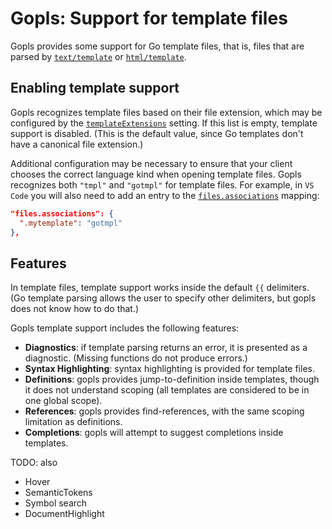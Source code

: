 # Gopls: Support for template files

Gopls provides some support for Go template files, that is, files that
are parsed by [`text/template`](https://pkg.go.dev/text/template) or
[`html/template`](https://pkg.go.dev/html/template).

## Enabling template support

Gopls recognizes template files based on their file extension, which
may be configured by the
[`templateExtensions`](../settings.md#templateExtensions) setting. If
this list is empty, template support is disabled. (This is the default
value, since Go templates don't have a canonical file extension.)

Additional configuration may be necessary to ensure that your client
chooses the correct language kind when opening template files.
Gopls recognizes both `"tmpl"` and `"gotmpl"` for template files.
For example, in `VS Code` you will also need to add an
entry to the
[`files.associations`](https://code.visualstudio.com/docs/languages/identifiers)
mapping:
```json
"files.associations": {
  ".mytemplate": "gotmpl"
},
```


## Features
In template files, template support works inside
the default `{{` delimiters. (Go template parsing
allows the user to specify other delimiters, but
gopls does not know how to do that.)

Gopls template support includes the following features:
+ **Diagnostics**: if template parsing returns an error,
it is presented as a diagnostic. (Missing functions do not produce errors.)
+ **Syntax Highlighting**: syntax highlighting is provided for template files.
+ **Definitions**: gopls provides jump-to-definition inside templates, though it does not understand scoping (all templates are considered to be in one global scope).
+ **References**: gopls provides find-references, with the same scoping limitation as definitions.
+ **Completions**: gopls will attempt to suggest completions inside templates.

TODO: also
+ Hover
+ SemanticTokens
+ Symbol search
+ DocumentHighlight


